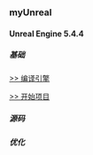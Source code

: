 ### myUnreal

#### Unreal Engine 5.4.4

##### 基础

<font size="2">[>> 编译引擎](https://github.com/HushengStudent/myUnreal/blob/main/Doc/01.build%20engine/build%20engine.md)</font>

<font size="2">[>> 开始项目](https://github.com/HushengStudent/myUnreal/blob/main/Doc/02.open%20project/open%20project.md)</font>

##### 源码

##### 优化









